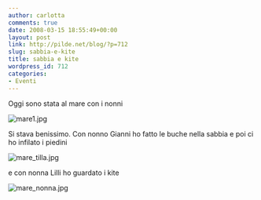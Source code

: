 ```yaml
---
author: carlotta
comments: true
date: 2008-03-15 18:55:49+00:00
layout: post
link: http://pilde.net/blog/?p=712
slug: sabbia-e-kite
title: sabbia e kite
wordpress_id: 712
categories:
- Eventi
---
```


Oggi sono stata al mare con i nonni

![mare1.jpg](http://pilde.net/blog/wp-content/uploads/2008/03/mare1.jpg)

Si stava benissimo. Con nonno Gianni ho fatto le buche nella sabbia e poi ci ho infilato i piedini

![mare_tilla.jpg](http://pilde.net/blog/wp-content/uploads/2008/03/mare_tilla.jpg)

e con nonna Lilli ho guardato i kite

![mare_nonna.jpg](http://pilde.net/blog/wp-content/uploads/2008/03/mare_nonna.jpg)


